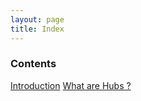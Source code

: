 ```yaml
---
layout: page
title: Index
---
```


### Contents 

[Introduction](https://devshank3.github.io/SignalRKB/Intro)
[What are Hubs ?](https://devshank3.github.io/SignalRKB/Hubs)
